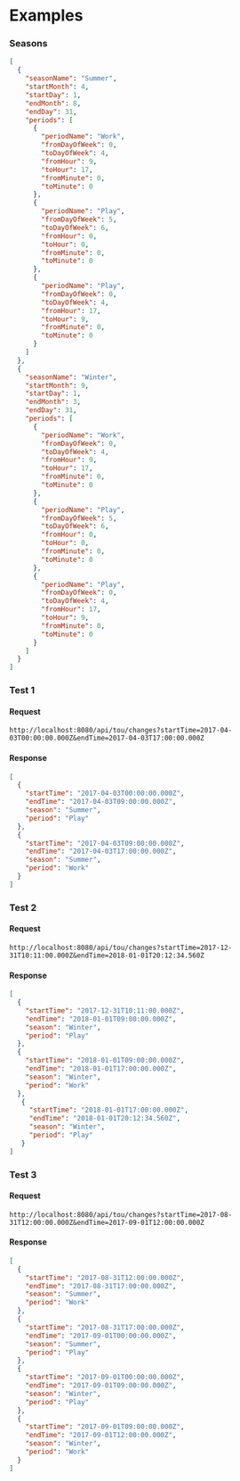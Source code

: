 # Examples

### Seasons

```json
[
  {
    "seasonName": "Summer",
    "startMonth": 4,
    "startDay": 1,
    "endMonth": 8,
    "endDay": 31,
    "periods": [
      {
        "periodName": "Work",
        "fromDayOfWeek": 0,
        "toDayOfWeek": 4,
        "fromHour": 9,
        "toHour": 17,
        "fromMinute": 0,
        "toMinute": 0
      },
      {
        "periodName": "Play",
        "fromDayOfWeek": 5,
        "toDayOfWeek": 6,
        "fromHour": 0,
        "toHour": 0,
        "fromMinute": 0,
        "toMinute": 0
      },
      {
        "periodName": "Play",
        "fromDayOfWeek": 0,
        "toDayOfWeek": 4,
        "fromHour": 17,
        "toHour": 9,
        "fromMinute": 0,
        "toMinute": 0
      }
    ]
  },
  {
    "seasonName": "Winter",
    "startMonth": 9,
    "startDay": 1,
    "endMonth": 3,
    "endDay": 31,
    "periods": [
      {
        "periodName": "Work",
        "fromDayOfWeek": 0,
        "toDayOfWeek": 4,
        "fromHour": 9,
        "toHour": 17,
        "fromMinute": 0,
        "toMinute": 0
      },
      {
        "periodName": "Play",
        "fromDayOfWeek": 5,
        "toDayOfWeek": 6,
        "fromHour": 0,
        "toHour": 0,
        "fromMinute": 0,
        "toMinute": 0
      },
      {
        "periodName": "Play",
        "fromDayOfWeek": 0,
        "toDayOfWeek": 4,
        "fromHour": 17,
        "toHour": 9,
        "fromMinute": 0,
        "toMinute": 0
      }
    ]
  }
]
```

### Test 1

#### Request

`http://localhost:8080/api/tou/changes?startTime=2017-04-03T00:00:00.000Z&endTime=2017-04-03T17:00:00.000Z`

#### Response

```json
[
  {
    "startTime": "2017-04-03T00:00:00.000Z",
    "endTime": "2017-04-03T09:00:00.000Z",
    "season": "Summer",
    "period": "Play"
  },
  {
    "startTime": "2017-04-03T09:00:00.000Z",
    "endTime": "2017-04-03T17:00:00.000Z",
    "season": "Summer",
    "period": "Work"
  }
]
```

### Test 2

#### Request

`http://localhost:8080/api/tou/changes?startTime=2017-12-31T10:11:00.000Z&endTime=2018-01-01T20:12:34.560Z`

#### Response

```json
[
  {
    "startTime": "2017-12-31T10:11:00.000Z",
    "endTime": "2018-01-01T09:00:00.000Z",
    "season": "Winter",
    "period": "Play"
  },
  {
    "startTime": "2018-01-01T09:00:00.000Z",
    "endTime": "2018-01-01T17:00:00.000Z",
    "season": "Winter",
    "period": "Work"
  },
   {
     "startTime": "2018-01-01T17:00:00.000Z",
     "endTime": "2018-01-01T20:12:34.560Z",
     "season": "Winter",
     "period": "Play"
   }
]
```

### Test 3

#### Request

`http://localhost:8080/api/tou/changes?startTime=2017-08-31T12:00:00.000Z&endTime=2017-09-01T12:00:00.000Z`

#### Response

```json
[
  {
    "startTime": "2017-08-31T12:00:00.000Z",
    "endTime": "2017-08-31T17:00:00.000Z",
    "season": "Summer",
    "period": "Work"
  },
  {
    "startTime": "2017-08-31T17:00:00.000Z",
    "endTime": "2017-09-01T00:00:00.000Z",
    "season": "Summer",
    "period": "Play"
  },
  {
    "startTime": "2017-09-01T00:00:00.000Z",
    "endTime": "2017-09-01T09:00:00.000Z",
    "season": "Winter",
    "period": "Play"
  },
  {
    "startTime": "2017-09-01T09:00:00.000Z",
    "endTime": "2017-09-01T12:00:00.000Z",
    "season": "Winter",
    "period": "Work"
  }
]
```
